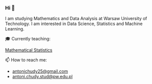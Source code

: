 ### Hi 👋

I am studying Mathematics and Data Analysis at Warsaw University of Technology. I am interested in Data Science, Statistics and Machine Learning.

🎓 Currently teaching:

[Mathematical Statistics](https://github.com/antonichudy/MathematicalStatistics_2024L)

📫 How to reach me:
* antonichudy25@gmail.com
* antoni.chudy.stud@pw.edu.pl
  
<!--
**antonichudy/antonichudy** is a ✨ _special_ ✨ repository because its `README.md` (this file) appears on your GitHub profile.
* [LinkedIn](www.linkedin.com/in/antoni-chudy)
Here are some ideas to get you started:

- 🔭 I’m currently working on ...
- 🌱 I’m currently learning ...
- 👯 I’m looking to collaborate on ...
- 🤔 I’m looking for help with ...
- 💬 Ask me about ...
- 📫 How to reach me: ...
- 😄 Pronouns: ...
- ⚡ Fun fact: ...
-->
